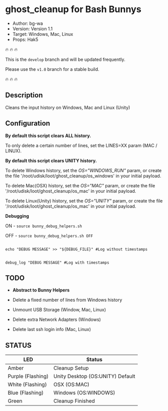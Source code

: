 # ghost_cleanup for Bash Bunnys

* Author: bg-wa
* Version: Version 1.1
* Target: Windows, Mac, Linux
* Props: Hak5

:fire: :fire: :fire:  

This is the `develop` branch and will be updated frequently.  

Please use the `v1.0` branch for a stable build.

:fire: :fire: :fire:

## Description

Cleans the input history on Windows, Mac and Linux (Unity)

## Configuration

**By default this script clears ALL history.**  

To only delete a certain number of lines, set the LINES=XX param (MAC / LINUX).

**By default this script clears UNITY history.**

To delete Windows history, set the *OS="WINDOWS_RUN"* param, or create the file '/root/udisk/loot/ghost_cleanup/os_windows' in your initial payload.

To delete Mac(OSX) history, set the *OS="MAC"* param, or create the file '/root/udisk/loot/ghost_cleanup/os_mac' in your initial payload.

To delete Linux(Unity) history, set the *OS="UNITY"* param, or create the file '/root/udisk/loot/ghost_cleanup/os_mac' in your initial payload.

**Debugging**

ON - `source bunny_debug_helpers.sh`

OFF - `source bunny_debug_helpers.sh OFF`

```

echo "DEBUG MESSAGE" >> "${DEBUG_FILE}" #Log without timestamps

```

```

debug_log "DEBUG MESSAGE" #Log with timestamps

```

## TODO

* **Abstract to Bunny Helpers**

* Delete a fixed number of lines from Windows history

* Unmount USB Storage (Window, Mac, Linux)

* Delete extra Network Adapters (Windows)

* Delete last ssh login info (Mac, Linux)

## STATUS

| LED                | Status                                       |
| ------------------ | -------------------------------------------- |
| Amber              | Cleanup Setup                                |
| Purple (Flashing)  | Unity Desktop (OS:UNITY) Default             |
| White (Flashing)   | OSX (OS:MAC)                                 |
| Blue (Flashing)    | Windows (OS:WINDOWS)                         |
| Green              | Cleanup Finished                             |
